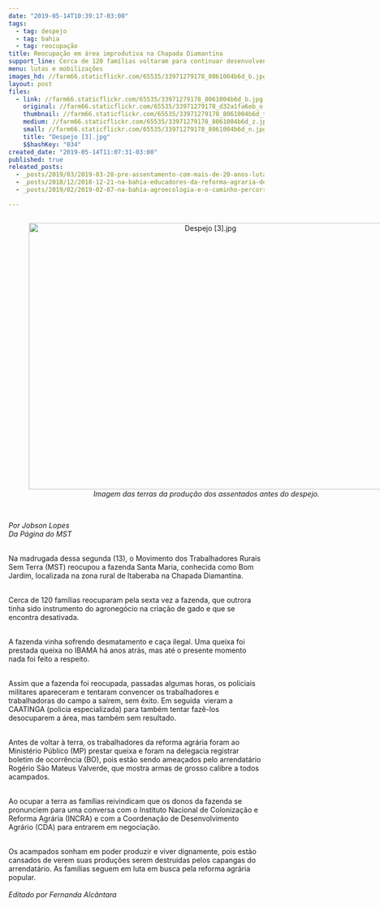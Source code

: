 ```yaml
---
date: "2019-05-14T10:39:17-03:00"
tags:
  - tag: despejo
  - tag: bahia
  - tag: reocupação
title: Reocupação em área improdutiva na Chapada Diamantina
support_line: Cerca de 120 famílias voltaram para continuar desenvolvendo a reforma agrária em Itaberaba
menu: lutas e mobilizações
images_hd: //farm66.staticflickr.com/65535/33971279178_8061004b6d_b.jpg
layout: post
files:
  - link: //farm66.staticflickr.com/65535/33971279178_8061004b6d_b.jpg
    original: //farm66.staticflickr.com/65535/33971279178_d32a1fa6eb_o.jpg
    thumbnail: //farm66.staticflickr.com/65535/33971279178_8061004b6d_t.jpg
    medium: //farm66.staticflickr.com/65535/33971279178_8061004b6d_z.jpg
    small: //farm66.staticflickr.com/65535/33971279178_8061004b6d_n.jpg
    title: "Despejo [3].jpg"
    $$hashKey: "034"
created_date: "2019-05-14T11:07:31-03:00"
published: true
releated_posts:
  - _posts/2019/03/2019-03-28-pre-assentamento-com-mais-de-20-anos-luta-contra-ameaca-de-despejo-no-parana.md
  - _posts/2018/12/2018-12-21-na-bahia-educadores-da-reforma-agraria-debatem-as-diretrizes-da-educacao-do-campo.md
  - _posts/2019/02/2019-02-07-na-bahia-agroecologia-e-o-caminho-percorrido-para-transformacao-social.md

---
```

<div style="text-align:center">
<figure class="image" style="display:inline-block"><img alt="Despejo [3].jpg" height="525" src="//farm66.staticflickr.com/65535/33971279178_8061004b6d_b.jpg" width="700" />
<figcaption><em>Imagem das terras da produ&ccedil;&atilde;o dos assentados antes do despejo.</em></figcaption>
</figure>
</div>

<p><br />
<em>Por Jobson Lopes<br />
Da P&aacute;gina do MST</em><br />
&nbsp;</p>

<p>Na madrugada dessa segunda (13), o Movimento dos Trabalhadores Rurais Sem Terra (MST) reocupou a fazenda Santa Maria, conhecida como Bom Jardim, localizada na zona rural de Itaberaba na Chapada Diamantina.<br />
&nbsp;</p>

<p>Cerca de 120 fam&iacute;lias reocuparam pela sexta vez a fazenda, que outrora tinha sido instrumento do agroneg&oacute;cio na cria&ccedil;&atilde;o de gado e que se encontra desativada.<br />
&nbsp;</p>

<p>A fazenda vinha sofrendo desmatamento e ca&ccedil;a ilegal. Uma queixa foi prestada queixa no IBAMA h&aacute; anos atr&aacute;s, mas at&eacute; o presente momento nada foi feito a respeito.<br />
&nbsp;</p>

<p>Assim que a fazenda foi reocupada, passadas algumas horas, os policiais militares apareceram e tentaram convencer os trabalhadores e trabalhadoras do campo a sa&iacute;rem, sem &ecirc;xito. Em seguida&nbsp; vieram a CAATINGA (policia especializada) para tamb&eacute;m tentar faz&ecirc;-los desocuparem a &aacute;rea, mas tamb&eacute;m sem resultado.<br />
&nbsp;</p>

<p>Antes de voltar &agrave; terra, os trabalhadores da reforma agr&aacute;ria foram ao Minist&eacute;rio P&uacute;blico (MP) prestar queixa e foram na delegacia registrar boletim de ocorr&ecirc;ncia (BO), pois est&atilde;o sendo amea&ccedil;ados pelo arrendat&aacute;rio Rog&eacute;rio S&atilde;o Mateus Valverde, que mostra armas de grosso calibre a todos acampados.<br />
&nbsp;</p>

<p>Ao ocupar a terra as fam&iacute;lias reivindicam que os donos da fazenda se pronunciem para uma conversa com o Instituto Nacional de Coloniza&ccedil;&atilde;o e Reforma Agr&aacute;ria (INCRA) e com a Coordena&ccedil;&atilde;o de Desenvolvimento Agr&aacute;rio (CDA) para entrarem em negocia&ccedil;&atilde;o.<br />
&nbsp;</p>

<p>Os acampados sonham em poder produzir e viver dignamente, pois est&atilde;o cansados de verem suas produ&ccedil;&otilde;es serem destru&iacute;das pelos capangas do arrendat&aacute;rio. As fam&iacute;lias seguem em luta em busca pela reforma agr&aacute;ria popular.<br />
<br />
<em>Editado por Fernanda Alc&acirc;ntara</em></p>
